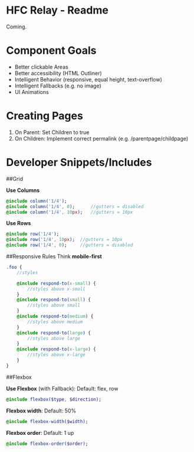 # HFC Relay - Readme

Coming.


# Component Goals
- Better clickable Areas
- Better accessibility (HTML Outliner)
- Intelligent Behavior (responsive, equal height, text-overflow)
- Intelligent Fallbacks (e.g. no image)
- UI Animations

# Creating Pages
1. On Parent: Set Children to true
2. On Children: Implement correct permalink (e.g. /parentpage/childpage)



# Developer Snippets/Includes

##Grid

**Use Columns**
```sass
@include column('1/4');
@include column('1/4', 0); 		//gutters = disabled
@include column('1/4', 10px); 	//gutters = 10px
```

**Use Rows**
```sass
@include row('1/4');
@include row('1/4', 10px); 	//gutters = 10px
@include row('1/4', 0); 	//gutters = disabled
```

##Responsive Rules
Think **mobile-first**
```sass
.foo {
	//styles

	@include respond-to(x-small) { 
		//styles above x-small
	}
	@include respond-to(small) { 
		//styles above small
	}
	@include respond-to(medium) { 
		//styles above medium
	}
	@include respond-to(large) { 
		//styles above large
	}
	@include respond-to(x-large) { 
		//styles above x-large
	}
}
```


##Flexbox 

**Use Flexbox** (with Fallback):
Default: flex, row
```sass
@include flexbox($type, $direction);
```


**Flexbox width**:
Default: 50%
```sass
@include flexbox-width($width);
```


**Flexbox order**:
Default: 1 up
```sass
@include flexbox-order($order);
```


